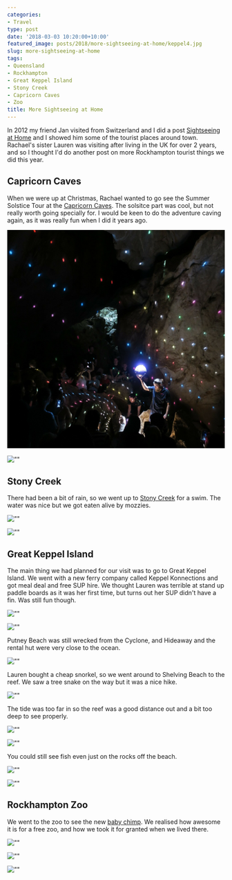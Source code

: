 ```yaml
---
categories:
- Travel
type: post
date: '2018-03-03 10:20:00+10:00'
featured_image: posts/2018/more-sightseeing-at-home/keppel4.jpg
slug: more-sightseeing-at-home
tags:
- Queensland
- Rockhampton
- Great Keppel Island
- Stony Creek
- Capricorn Caves
- Zoo
title: More Sightseeing at Home
---
```


In 2012 my friend Jan visited from Switzerland and I did a post
[Sightseeing at Home](/posts/2012/sightseeing-at-home/) and I showed him some of the tourist places around town. Rachael's sister Lauren was visiting after living in the UK for over 2 years, and so I thought I'd do another post on more Rockhampton tourist things we did this year.

## Capricorn Caves

When we were up at Christmas, Rachael wanted to go see the Summer Solstice Tour at the [Capricorn Caves](http://capricorncaves.com.au/). The solsitce part was cool, but not really worth going specially for. I would be keen to do the adventure caving again, as it was really fun when I did it years ago.

![""](solstice.jpg "Sun reflection at solstice")

![""](caves.jpg "")

## Stony Creek

There had been a bit of rain, so we went up to [Stony Creek](https://goo.gl/maps/TGJPWD1ZqjR2) for a swim. The water was nice but we got eaten alive by mozzies.

![""](stony1.jpg "")

![""](stony2.jpg "")

## Great Keppel Island

The main thing we had planned for our visit was to go to Great Keppel Island. We went with a new ferry company called Keppel Konnections and got meal deal and free SUP hire. We thought Lauren was terrible at stand up paddle boards as it was her first time, but turns out her SUP didn't have a fin. Was still fun though.

![""](keppel1.jpg "")

![""](keppel3.jpg "")

Putney Beach was still wrecked from the Cyclone, and Hideaway and the rental hut were very close to the ocean.

![""](keppel2.jpg "")

Lauren bought a cheap snorkel, so we went around to Shelving Beach to the reef. We saw a tree snake on the way but it was a nice hike.

![""](keppel4.jpg "")

The tide was too far in so the reef was a good distance out and a bit too deep to see properly.

![""](keppel5.jpg "")

![""](keppel6.jpg "")

You could still see fish even just on the rocks off the beach.

![""](keppel7.jpg "")

![""](keppel8.jpg "")

## Rockhampton Zoo

We went to the zoo to see the new [baby chimp](https://www.rockhamptonregion.qld.gov.au/AboutCouncil/News-and-announcements/Latest-News/Rockhampton-Zoo-welcomes-birth-of-first-baby-Chimpanzee). We realised how awesome it is for a free zoo, and how we took it for granted when we lived there.

![""](zoo1.jpg "Baby is in between the legs of Leakey who is being fed")

![""](zoo2.jpg "")

![""](zoo3.jpg "")
